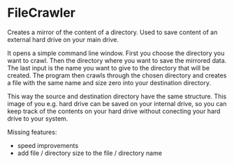 FileCrawler
===========

Creates a mirror of the content of a directory. 
Used to save content of an external hard drive on your main drive.

It opens a simple command line window.
First you choose the directory you want to crawl.
Then the directory where you want to save the mirrored data.
The last input is the name you want to give to the directory that will be created.
The program then crawls through the chosen directory and creates a file 
with the same name and size zero into your destination directory.

This way the source and destination directory have the same structure.
This image of you e.g. hard drive can be saved on your internal drive,
so you can keep track of the contents on your hard drive without conecting
your hard drive to your system.

Missing features:
- speed improvements
- add file / directory size to the file / directory name
